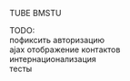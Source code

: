 TUBE BMSTU  
  
TODO:  
пофиксить авторизацию  
ajax отображение контактов  
интернационализация  
тесты  
